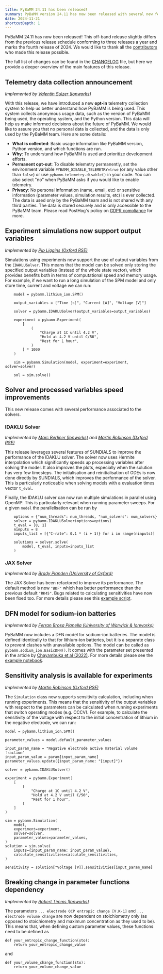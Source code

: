 ```yaml
---
title: PyBaMM 24.11 has been released!
summary: PyBaMM version 24.11 has now been released with several new features and improvements.
date: 2024-11-21
shortcutDepth: 1
---
```


PyBaMM 24.11 has now been released! This off-band release slightly differs from the previous release schedule conforming to three releases a year and marks the fourth release of 2024. We would like to thank all the [contributors](https://pybamm.org/teams/) who made this release possible.

The full list of changes can be found in the [CHANGELOG](https://pybamm.org/changelog/) file, but here we provide a deeper overview of the main features of this release.

## Telemetry data collection announcement
_Implemented by [Valentin Sulzer (Ionworks)](https://github.com/valentinsulzer)_

With this release, we have introduced a new **opt-in** telemetry collection system to help us better understand how PyBaMM is being used. This system collects anonymous usage data, such as the version of PyBaMM being used, the operating system, and the Python version. This data will help us make informed decisions about the future of PyBaMM. We would like to assure you that no personal data is collected, and the data is only used by the PyBaMM team. Here are some details:

- **What is collected**: Basic usage information like PyBaMM version, Python version, and which functions are run.
- **Why**: To understand how PyBaMM is used and prioritize development efforts.
- **Permanent opt-out**: To disable telemetry permanently, set the environment variable `PYBAMM_DISABLE_TELEMETRY=true` (or any value other than `false`) or use `pybamm.telemetry.disable()` in your code. You can also select "no" when PyBaMM asks if you would like to enable telemetry.
- **Privacy**: No personal information (name, email, etc) or sensitive information (parameter values, simulation results, etc) is ever collected. The data is used only by the PyBaMM team and is not shared with any third parties. The data is stored securely and is only accessible to the PyBaMM team. Please read PostHog's policy on [GDPR compliance](https://posthog.com/docs/privacy/gdpr-compliance) for more.

## Experiment simulations now support output variables
_Implemented by [Pip Liggins (Oxford RSE)](https://github.com/pipliggins)_

Simulations using experiments now support the use of output variables from the `IDAKLUSolver`. This means that the model can be solved only storing the specified output variables (instead of the whole state vector), which provides benefits both in terms of computational speed and memory usage. For example, if we want to run a long simulation of the SPM model and only store time, current and voltage we can run:

```python3
    model = pybamm.lithium_ion.SPM()

    output_variables = ["Time [s]", "Current [A]", "Voltage [V]"]

    solver = pybamm.IDAKLUSolver(output_variables=output_variables)

    experiment = pybamm.Experiment(
        [
            (
                "Charge at 1C until 4.2 V",
                "Hold at 4.2 V until C/50",
                "Rest for 1 hour",
            )
        ] * 1000
    )

    sim = pybamm.Simulation(model, experiment=experiment, solver=solver)

    sol = sim.solve()
```

## Solver and processed variables speed improvements

This new release comes with several performance associated to the solvers.

### IDAKLU Solver
_Implemented by [Marc Berliner (Ionworks)](https://github.com/MarcBerliner) and [Martin Robinson (Oxford RSE)](https://github.com/martinjrobins)_

This release leverages several features of SUNDIALS to improve the performance of the IDAKLU solver. The solver now uses Hermite interpolation which significantly speeds up processing variables after solving the model. It also improves the plots, especially when the solution has very few timesteps. The initialisation and reinitialisation of ODEs is now done directly by SUNDIALS, which improves the performance of the solver. This is particularly noticeable when solving models with a evaluation times vector `t_eval`.

Finally, the IDAKLU solver can now run multiple simulations in parallel using OpenMP. This is particularly relevant when running parameter sweeps. For a given `model` the parallelisation can be run by
```python3
    options = {"num_threads": num_threads, "num_solvers": num_solvers}
    solver = pybamm.IDAKLUSolver(options=options)
    t_eval = [0, 1]
    ninputs = 8
    inputs_list = [{"C-rate": 0.1 * (i + 1)} for i in range(ninputs)]

    solutions = solver.solve(
        model, t_eval, inputs=inputs_list
    )
```

### JAX Solver
_Implemented by [Brady Planden (University of Oxford)](https://github.com/BradyPlanden)_

The JAX Solver has been refactored to improve its performance. The default method is now `"BDF"` which has better performance than the previous default `"RK45"`. Bugs related to calculating sensitivities have now been fixed too. For more details please see this [example script](https://github.com/pybamm-team/PyBaMM/blob/v24.11.0/examples/scripts/multiprocess_jax_solver.py).

## DFN model for sodium-ion batteries
_Implemented by [Ferran Brosa Planella (University of Warwick & Ionworks)](https://github.com/brosaplanella)_

PyBaMM now includes a DFN model for sodium-ion batteries. The model is defined identically to that for lithium-ion batteries, but it is a separate class to prevent clashes with unavailable options. The model can be called as `pybamm.sodium_ion.BasicDFN()`. It comes with the parameter set presented in the article by [Chayambuka et al (2022)](https://www.sciencedirect.com/science/article/pii/S0013468621020478). For more details please see the [example notebook](https://docs.pybamm.org/en/stable/source/examples/notebooks/models/sodium-ion.html).

## Sensitivity analysis is available for experiments
_Implemented by [Martin Robinson (Oxford RSE)](https://github.com/martinjrobins)_

The `Simulation` class now supports sensitivity calculation, including when running experiments. This means that the sensitivity of the output variables with respect to the parameters can be calculated when running experiments that switch operating modes (e.g. CCCV). For example, to calculate the sensitivity of the voltage with respect to the initial concentration of lithium in the negative electrode, we can run:

```python3
model = pybamm.lithium_ion.SPM()

parameter_values = model.default_parameter_values

input_param_name = "Negative electrode active material volume fraction"
input_param_value = param[input_param_name]
parameter_values.update({input_param_name: "[input]"})

solver = pybamm.IDAKLUSolver()

experiment = pybamm.Experiment(
    [
        (
            "Charge at 1C until 4.2 V",
            "Hold at 4.2 V until C/50",
            "Rest for 1 hour",
        )
    ]
)

sim = pybamm.Simulation(
    model,
    experiment=experiment,
    solver=solver,
    parameter_values=parameter_values,
)
solution = sim.solve(
    inputs={input_param_name: input_param_value},
    calculate_sensitivities=calculate_sensitivities,
)

sensitivity = solution["Voltage [V]].sensitivities[input_param_name]
```

## Breaking change in parameter functions dependency
_Implemented by [Robert Timms (Ionworks)](https://github.com/rtimms)_

The parameters `... electrode OCP entropic change [V.K-1]` and `... electrode volume change` are now dependent on stoichiometry only (as opposed to stoichiometry and maximum concentration as they used to be). This means that, when defining custom parameter values, these functions need to be defined as

```python3
def your_entropic_change_function(sto):
    return your_entropic_change_value
```

and

```python3
def your_volume_change_function(sto):
    return your_volume_change_value
```
